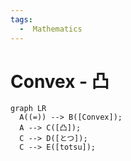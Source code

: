 ```yaml
---
tags:
  -  Mathematics
---
```

# Convex - 凸
``` mermaid
graph LR
  A((=)) --> B([Convex]);
  A --> C([凸]);
  C --> D([とつ]);
  C --> E([totsu]);
```
